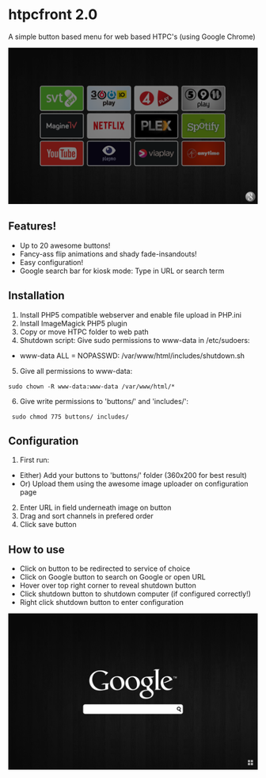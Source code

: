 # htpcfront 2.0
A simple button based menu for web based HTPC's (using Google Chrome)

![alt text][channels]

## Features!
- Up to 20 awesome buttons!
- Fancy-ass flip animations and shady fade-insandouts!
- Easy configuration!
- Google search bar for kiosk mode: Type in URL or search term

## Installation
1. Install PHP5 compatible webserver and enable file upload in PHP.ini
2. Install ImageMagick PHP5 plugin
3. Copy or move HTPC folder to web path
4. Shutdown script: Give sudo permissions to www-data in /etc/sudoers:
  - www-data ALL = NOPASSWD: /var/www/html/includes/shutdown.sh
5. Give all permissions to www-data:
```
sudo chown -R www-data:www-data /var/www/html/*
```
6. Give write permissions to 'buttons/' and 'includes/':
```
 sudo chmod 775 buttons/ includes/
```

## Configuration
1. First run:
  - Either) Add your buttons to 'buttons/' folder (360x200 for best result) 
  - Or) Upload them using the awesome image uploader on configuration page

2. Enter URL in field underneath image on button
3. Drag and sort channels in prefered order
4. Click save button

## How to use
* Click on button to be redirected to service of choice
* Click on Google button to search on Google or open URL
* Hover over top right corner to reveal shutdown button
* Click shutdown button to shutdown computer (if configured correctly!)
* Right click shutdown button to enter configuration

![alt text][google]

[channels]: https://github.com/thanius/htpcfront/blob/master/channels.png "Screenshot of channels (default) page"
[google]: https://github.com/thanius/htpcfront/blob/master/google.png "Screenshot of Google search page"
